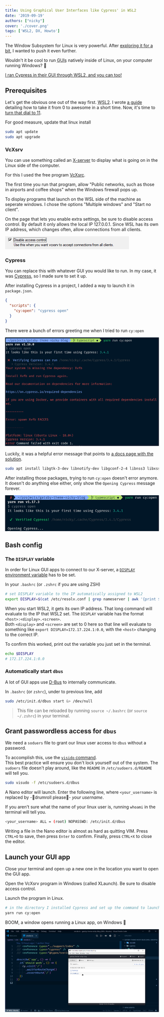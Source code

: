 ```yaml
---
title: Using Graphical User Interfaces like Cypress' in WSL2
date: '2019-09-19'
authors: ["nicky"]
cover: './cover.png'
tags: ['WSL2, DX, Howto']
---
```


The Window Subsystem for Linux is very powerful.
After [exploring it for a bit](/blog/linux-on-windows-wsl2-zsh-docker/), I wanted to push it even further.

Wouldn't it be cool to run <abbr title="Graphical User Interfaces">GUIs</abbr> natively inside of Linux, on your computer running Windows? 🤯

[I ran Cypress in their GUI through WSL2, and you can too!](https://twitter.com/NMeuleman/status/1173619206358753282)

## Prerequisites

Let's get the obvious one out of the way first.
<abbr title="Window Subsystem for Linux, version 2">WSL2</abbr>. I wrote [a guide](/blog/linux-on-windows-wsl2-zsh-docker/) detailing how to take it from 0 to awesome in a short time.
Now, it's time to [turn that dial to 11](https://youtu.be/4xgx4k83zzc).

For good measure, update that linux install

```bash
sudo apt update
sudo apt upgrade
```

### VcXsrv

You can use something called an [X-server](https://en.wikipedia.org/wiki/X.Org_Server) to display what is going on in the Linux side of the computer.

For this I used the free program [VcXsrc](https://sourceforge.net/projects/vcxsrv/).

The first time you run that program, allow "Public networks, such as those in airports and coffee shops" when the Windows firewall pops up.

To display programs that launch on the WSL side of the machine as seperate windows. I chose the options "Multiple windows" and "Start no client".

On the page that lets you enable extra settings, be sure to disable access control.
By default it only allows the local IP 127.0.0.1.
Since WSL has its own IP address, which changes often, allow connections from all clients.

![disable access control](disable-access-control.png)

### Cypress

You can replace this with whatever GUI you would like to run.
In my case, it was [Cypress](https://www.cypress.io/), so I made sure to set it up.

After installing Cypress in a project, I added a way to launch it in `package.json`.

```json
{
  "scripts": {
    "cy:open": "cypress open"
  }
}
```

There were a bunch of errors greeting me when I tried to run `cy:open`

![initial error image](initial-error.png)

Luckily, it was a helpful error message that points to [a docs page with the solution](https://on.cypress.io/required-dependencies).

```bash
sudo apt install libgtk-3-dev libnotify-dev libgconf-2-4 libnss3 libxss1 libasound2
```

After installing those packages, trying to run `cy:open` doesn't error anymore.
It doesn't do anything else either, only show the `Opening Cypress` message forever.

![stuck on opening then launching Cypress](stuck-on-opening.png)

## Bash config

### The `DISPLAY` variable

In order for Linux GUI apps to connect to our X-server, a [`DISPLAY` environment variable](https://askubuntu.com/questions/432255/what-is-the-display-environment-variable) has to be set.

In your `.bashrc` (or `.zshrc` if you are using ZSH)

```bash
# set DISPLAY variable to the IP automatically assigned to WSL2
export DISPLAY=$(cat /etc/resolv.conf | grep nameserver | awk '{print $2; exit;}'):0.0
```

When you start WSL2, it gets its own IP address.
That long command will evaluate to the IP that WSL2 set.
The `DISPLAY` variable has the format `<host>:<display>.<screen>`.  
Both `<display>` and `<screen>` are set to 0 here so that line will evaluate to something like `export DISPLAY=172.17.224.1:0.0`, with the `<host>` changing to the correct IP.

To confirm this worked, print out the variable you just set in the terminal.

```bash
echo $DISPLAY
# 172.17.224.1:0.0
```

### Automatically start `dbus`

A lot of GUI apps use [D-Bus](https://en.wikipedia.org/wiki/D-Bus) to internally communicate.

In `.bashrc` (or `zshrc`), under to previous line, add

```bash
sudo /etc/init.d/dbus start &> /dev/null
```

> This file can be reloaded by running `source ~/.bashrc` (or `source ~/.zshrc`) in your terminal.

## Grant passwordless access for `dbus`

We need a `soduers` file to grant our linux user access to `dbus` without a password.

To accomplish this, use the [`visido` command](http://manpages.ubuntu.com/manpages/precise/en/man8/visudo.8.html).  
This best practice will ensure you don't lock yourself out of the system. The `sudoers` file doesn't play around, like the `README` in `/etc/sudoers.d/README` will tell you.

```bash
sudo visudo -f /etc/sudoers.d/dbus
```

A Nano editor will launch. Enter the following line, where `<your_username>` is replaced by -🥁drumroll please🥁- _your username_.

If you aren't sure what the name of your linux user is, running `whoami` in the terminal will tell you.

```bash
<your_username> ALL = (root) NOPASSWD: /etc/init.d/dbus
```

Writing a file in the Nano editor is almost as hard as quitting VIM.
Press `CTRL+O` to save, then press `Enter` to confirm. Finally, press `CTRL+X` to close the editor.

## Launch your GUI app

Close your terminal and open up a new one in the location you want to open the GUI app.

Open the VcXsrv program in Windows (called XLaunch).
Be sure to disable access control.

Launch the program in Linux.

```bash
# in the directory I installed Cypress and set up the command to launch it
yarn run cy:open
```

BOOM, a window opens running a Linux app, on Windows 🎉

![The Cypress interface](cover.png)
